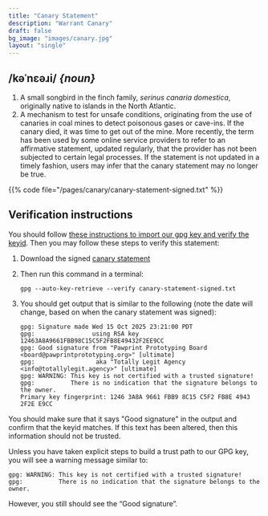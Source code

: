 ```yaml
---
title: "Canary Statement"
description: "Warrant Canary"
draft: false
bg_image: "images/canary.jpg"
layout: "single"
---
```


## /kəˈnɛəɹi/ _{noun}_

1. A small songbird in the finch family, _serinus canaria domestica_, originally native to islands in the North Atlantic.
2. A mechanism to test for unsafe conditions, originating from the use of canaries in coal mines to detect poisonous gases or cave-ins. If the canary died, it was time to get out of the mine. More recently, the term has been used by some online service providers to refer to an affirmative statement, updated regularly, that the provider has not been subjected to certain legal processes. If the statement is not updated in a timely fashion, users may infer that the canary statement may no longer be true.


{{% code file="/pages/canary/canary-statement-signed.txt" %}}

## Verification instructions

You should follow [these instructions to import our gpg key and verify the keyid](/pages/canary/keys.html). Then you may follow these steps to verify this statement:

1. Download the signed [canary statement](/pages/canary/canary-statement-signed.txt)
1. Then run this command in a terminal:

	```
	gpg --auto-key-retrieve --verify canary-statement-signed.txt
	```

1. You should get output that is similar to the following (note the date will change, based on when the canary statement was signed):

    ```
    gpg: Signature made Wed 15 Oct 2025 23:21:00 PDT
    gpg:                using RSA key 12463A8A9661FBB98C15C5F2FB8E49432F2EE9CC
    gpg: Good signature from "Pawprint Prototyping Board <board@pawprintprototyping.org>" [ultimate]
    gpg:                 aka "Totally Legit Agency <info@totallylegit.agency>" [ultimate]
    gpg: WARNING: This key is not certified with a trusted signature!
    gpg:          There is no indication that the signature belongs to the owner.
    Primary key fingerprint: 1246 3A8A 9661 FBB9 8C15 C5F2 FB8E 4943 2F2E E9CC
    ```

You should make sure that it says "Good signature" in the output and confirm that the keyid matches.  If this text has been altered, then this information should not be trusted.

Unless you have taken explicit steps to build a trust path to our GPG key, you will see a warning message similar to:

```
gpg: WARNING: This key is not certified with a trusted signature!
gpg:          There is no indication that the signature belongs to the owner.
```

However, you still should see the “Good signature”.
